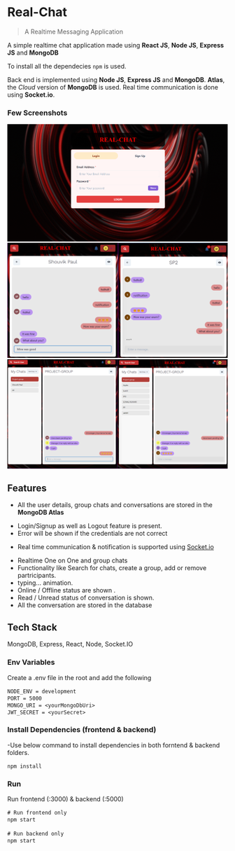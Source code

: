 # Real-Chat

> A Realtime Messaging Application

A simple realtime chat application made using **React JS**, **Node JS**, **Express JS** and **MongoDB**

 To install all the dependecies `npm` is used.

Back end is implemented using **Node JS**, **Express JS** and **MongoDB**. **Atlas**, the _Cloud_ version of **MongoDB** is used. Real time communication is done using **Socket.io**.



### Few Screenshots

![Homepage](/screenshots/1.png "Homepage")
![Chatpage](/screenshots/2.png "Chatpage")
![Groupchat](/screenshots/3.png "Groupchat")

## Features

- All the user details, group chats and conversations are stored in the **MongoDB Atlas**
<ul>
 <li>Login/Signup as well as Logout feature is present. </li>
 <li>Error will be shown if the credentials are not correct</li>
</ul>

- Real time communication & notification is supported using <a href="https://www.npmjs.com/package/socket.io">Socket.io</a>

<ul>
 <li> Realtime One on One and group chats </li>
 <li> Functionality like Search for chats, create a group, add or remove partricipants. </li>   
 <li> typing... animation. </li>
 <li> Online / Offline status are shown . </li>
 <li> Read / Unread status of conversation is shown.
 <li> All the conversation are stored in the database 
</ul>


## Tech Stack

MongoDB, Express, React, Node, Socket.IO


### Env Variables

Create a .env file in the root and add the following

```
NODE_ENV = development
PORT = 5000
MONGO_URI = <yourMongoDbUri>
JWT_SECRET = <yourSecret>
```

### Install Dependencies (frontend & backend)
-Use below command to install dependencies in both forntend & backend folders.
```
npm install
```

### Run
Run frontend (:3000) & backend (:5000)
```
# Run frontend only
npm start 

# Run backend only
npm start
```




